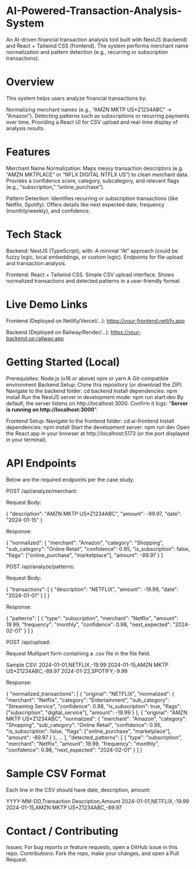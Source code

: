 # AI-Powered-Transaction-Analysis-System
An AI-driven financial transaction analysis tool built with NestJS (backend) and React + Tailwind CSS (frontend).
The system performs merchant name normalization and pattern detection (e.g., recurring or subscription transactions).


# Overview
This system helps users analyze financial transactions by:

Normalizing merchant names (e.g., “AMZN MKTP US*Z1234ABC” → “Amazon”).
Detecting patterns such as subscriptions or recurring payments over time.
Providing a React UI for CSV upload and real-time display of analysis results.


# Features
Merchant Name Normalization:
Maps messy transaction descriptors (e.g. “AMZN MKTPLACE” or “NFLX DIGITAL NTFLX US”) to clean merchant data.
Provides a confidence score, category, subcategory, and relevant flags (e.g., “subscription,” “online_purchase”).

Pattern Detection:
Identifies recurring or subscription transactions (like Netflix, Spotify).
Offers details like next expected date, frequency (monthly/weekly), and confidence.

# Tech Stack
Backend: NestJS (TypeScript), with:
  A minimal “AI” approach (could be fuzzy logic, local embeddings, or custom logic).
  Endpoints for file upload and transaction analysis.

Frontend: React + Tailwind CSS.
  Simple CSV upload interface.
  Shows normalized transactions and detected patterns in a user-friendly format.

# Live Demo Links
Frontend (Deployed on Netlify/Vercel/...):
https://your-frontend.netlify.app

Backend (Deployed on Railway/Render/...):
https://your-backend.up.railway.app

# Getting Started (Local)
Prerequisites:
  Node.js (v16 or above)
  npm or yarn
  A Git-compatible environment
Backend Setup:
    Clone this repository (or download the ZIP).
    Navigate to the backend folder:
      cd backend
    Install dependencies:
      npm install
    Run the NestJS server in development mode:
      npm run start:dev
    By default, the server listens on http://localhost:3000.
      Confirm it logs: “**Server is running on http://localhost:3000**”.
      
Frontend Setup:
   Navigate to the frontend folder:
     cd ai-frontend
   Install dependencies:
     npm install
   Start the development server:
     npm run dev
   Open the React app in your browser at http://localhost:5173 (or the port displayed in your terminal).


# API Endpoints
Below are the required endpoints per the case study.

POST /api/analyze/merchant:

Request Body:

{
  "description": "AMZN MKTP US*Z1234ABC",
  "amount": -89.97,
  "date": "2024-01-15"
}

Response:

{
  "normalized": {
    "merchant": "Amazon",
    "category": "Shopping",
    "sub_category": "Online Retail",
    "confidence": 0.95,
    "is_subscription": false,
    "flags": ["online_purchase", "marketplace"],
    "amount": -89.97
  }
}


POST /api/analyze/patterns:

Request Body:

{
  "transactions": [
    {
      "description": "NETFLIX",
      "amount": -19.99,
      "date": "2024-01-01"
    }
  ]
}

Response:

{
  "patterns": [
    {
      "type": "subscription",
      "merchant": "Netflix",
      "amount": 19.99,
      "frequency": "monthly",
      "confidence": 0.98,
      "next_expected": "2024-02-01"
    }
  ]
}

POST /api/upload:

Request
Multipart form containing a .csv file in the file field.

Sample CSV:
2024-01-01,NETFLIX,-19.99
2024-01-15,AMZN MKTP US*Z1234ABC,-89.97
2024-01-22,SPOTIFY,-9.99

Response:

{
  "normalized_transactions": [
    {
      "original": "NETFLIX",
      "normalized": {
        "merchant": "Netflix",
        "category": "Entertainment",
        "sub_category": "Streaming Service",
        "confidence": 0.98,
        "is_subscription": true,
        "flags": ["subscription", "digital_service"],
        "amount": -19.99
      }
    },
    {
      "original": "AMZN MKTP US*Z1234ABC",
      "normalized": {
        "merchant": "Amazon",
        "category": "Shopping",
        "sub_category": "Online Retail",
        "confidence": 0.95,
        "is_subscription": false,
        "flags": ["online_purchase", "marketplace"],
        "amount": -89.97
      }
    },
    ...
  ],
  "detected_patterns": [
    {
      "type": "subscription",
      "merchant": "Netflix",
      "amount": 19.99,
      "frequency": "monthly",
      "confidence": 0.98,
      "next_expected": "2024-02-01"
    }
  ]
}


# Sample CSV Format
Each line in the CSV should have date, description, amount:

YYYY-MM-DD,Transaction Description,Amount
2024-01-01,NETFLIX,-19.99
2024-01-15,AMZN MKTP US*Z1234ABC,-89.97


# Contact / Contributing
Issues: For bug reports or feature requests, open a GitHub issue in this repo.
Contributions: Fork the repo, make your changes, and open a Pull Request.







